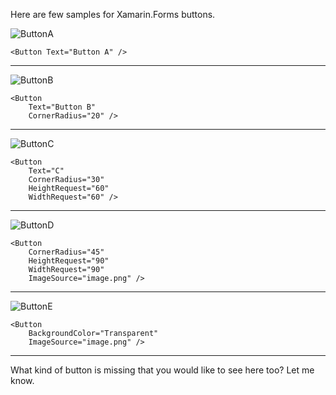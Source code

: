 Here are few samples for Xamarin.Forms buttons.

![ButtonA](https://thepracticaldev.s3.amazonaws.com/i/hcz2lcbkm5b3hz1pgmqj.png)
```xaml
<Button Text="Button A" />
```
***

![ButtonB](https://thepracticaldev.s3.amazonaws.com/i/rulbeak1wqm8j9gnsyos.png)
```xaml
<Button 
    Text="Button B"
    CornerRadius="20" />
```
***

![ButtonC](https://thepracticaldev.s3.amazonaws.com/i/74liqvof2cpql883zsdq.png)
```xaml
<Button
    Text="C"
    CornerRadius="30"
    HeightRequest="60"
    WidthRequest="60" />
```
***

![ButtonD](https://thepracticaldev.s3.amazonaws.com/i/16rx5czx2dk6temv8522.png)
```xaml
<Button
    CornerRadius="45"
    HeightRequest="90"
    WidthRequest="90"
    ImageSource="image.png" />
```
***

![ButtonE](https://thepracticaldev.s3.amazonaws.com/i/xuir4mbbdiw446x5v0pb.png)
```xaml
<Button
    BackgroundColor="Transparent"
    ImageSource="image.png" />
```
___
What kind of button is missing that you would like to see here too? Let me know.
